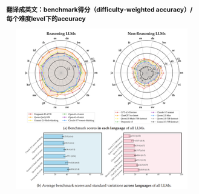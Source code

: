 ### 翻译成英文：benchmark得分（difficulty-weighted accuracy）/每个难度level下的accuracy

<div align="center">
  <img src="/ASSETS/benchmark_score.png" alt="logo" width="90%"/>
</div>